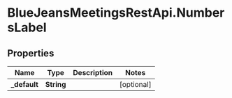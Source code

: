 # BlueJeansMeetingsRestApi.NumbersLabel

## Properties
Name | Type | Description | Notes
------------ | ------------- | ------------- | -------------
**_default** | **String** |  | [optional] 


